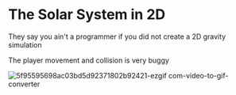 # The Solar System in 2D

They say you ain't a programmer if you did not create a 2D gravity simulation

The player movement and collision is very buggy

![5f95595698ac03bd5d92371802b92421-ezgif com-video-to-gif-converter](https://github.com/user-attachments/assets/c2730a68-8cf3-4973-a03a-bceb8c2e278d)
